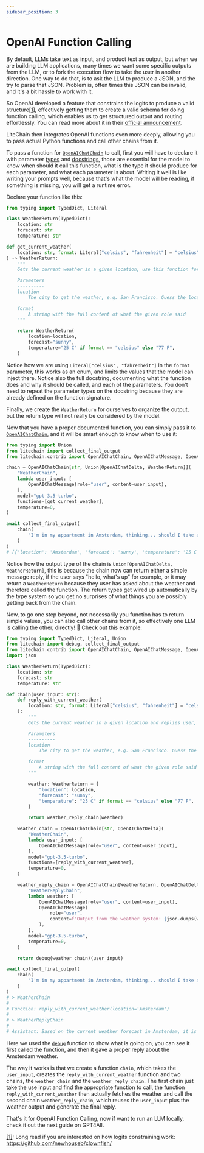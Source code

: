```yaml
---
sidebar_position: 3
---
```


# OpenAI Function Calling

By default, LLMs take text as input, and product text as output, but when we are building LLM applications, many times we want some specific outputs from the LLM, or to fork the execution flow to take the user in another direction. One way to do that, is to ask the LLM to produce a JSON, and the try to parse that JSON. Problem is, often times this JSON can be invalid, and it's a bit hassle to work with it.

So OpenAI developed a feature that constrains the logits to produce a valid structure[[1]](https://github.com/newhouseb/clownfish/), effectively getting them to create a valid schema for doing function calling, which enables us to get structured output and routing effortlessly. You can read more about it in their [official announcement](https://openai.com/blog/function-calling-and-other-api-updates).

LiteChain then integrates OpenAI functions even more deeply, allowing you to pass actual Python functions and call other chains from it.

To pass a function for [`OpenAIChatChain`](pathname:///reference/litechain/contrib/index.html#litechain.contrib.OpenAIChatChain) to call, first you will have to declare it with parameter [types](https://docs.python.org/3/library/typing.html) and [docstrings](https://www.programiz.com/python-programming/docstrings), those are essential for the model to know when should it call this function, what is the type it should produce for each parameter, and what each parameter is about. Writing it well is like writing your prompts well, because that's what the model will be reading, if something is missing, you will get a runtime error.

Declare your function like this:

```python
from typing import TypedDict, Literal

class WeatherReturn(TypedDict):
    location: str
    forecast: str
    temperature: str

def get_current_weather(
    location: str, format: Literal["celsius", "fahrenheit"] = "celsius"
) -> WeatherReturn:
    """
    Gets the current weather in a given location, use this function for any questions related to the weather

    Parameters
    ----------
    location
        The city to get the weather, e.g. San Francisco. Guess the location from user messages

    format
        A string with the full content of what the given role said
    """

    return WeatherReturn(
        location=location,
        forecast="sunny",
        temperature="25 C" if format == "celsius" else "77 F",
    )
```

Notice how we are using `Literal["celsius", "fahrenheit"]` in the `format` parameter, this works as an enum, and limits the values that the model can inject there. Notice also the full docstring, documenting what the function does and why it should be called, and each of the parameters. You don't need to repeat the parameter types on the docstring because they are already defined on the function signature.

Finally, we create the `WeatherReturn` for ourselves to organize the output, but the return type will not really be considered by the model.

Now that you have a proper documented function, you can simply pass it to [`OpenAIChatChain`](pathname:///reference/litechain/contrib/index.html#litechain.contrib.OpenAIChatChain), and it will be smart enough to know when to use it:

```python
from typing import Union
from litechain import collect_final_output
from litechain.contrib import OpenAIChatChain, OpenAIChatMessage, OpenAIChatDelta

chain = OpenAIChatChain[str, Union[OpenAIChatDelta, WeatherReturn]](
    "WeatherChain",
    lambda user_input: [
        OpenAIChatMessage(role="user", content=user_input),
    ],
    model="gpt-3.5-turbo",
    functions=[get_current_weather],
    temperature=0,
)

await collect_final_output(
    chain(
        "I'm in my appartment in Amsterdam, thinking... should I take an umbrella for my pet chicken?"
    )
)
# [{'location': 'Amsterdam', 'forecast': 'sunny', 'temperature': '25 C'}]
```

Notice how the output type of the chain is `Union[OpenAIChatDelta, WeatherReturn]`, this is because the chain now can return either a simple message reply, if the user says "hello, what's up" for example, or it may return a `WeatherReturn` because they user has asked about the weather and therefore called the function. The return types get wired up automatically by the type system so you get no surprises of what things you are possibly getting back from the chain.

Now, to go one step beyond, not necessarily you function has to return simple values, you can also call other chains from it, so effectively one LLM is calling the other, directly! 🤯 Check out this example:

```python
from typing import TypedDict, Literal, Union
from litechain import debug, collect_final_output
from litechain.contrib import OpenAIChatChain, OpenAIChatMessage, OpenAIChatDelta
import json

class WeatherReturn(TypedDict):
    location: str
    forecast: str
    temperature: str

def chain(user_input: str):
    def reply_with_current_weather(
        location: str, format: Literal["celsius", "fahrenheit"] = "celsius"
    ):
        """
        Gets the current weather in a given location and replies user, use this function for any questions related to the weather"

        Parameters
        ----------
        location
            The city to get the weather, e.g. San Francisco. Guess the location from user messages

        format
            A string with the full content of what the given role said
        """

        weather: WeatherReturn = {
            "location": location,
            "forecast": "sunny",
            "temperature": "25 C" if format == "celsius" else "77 F",
        }

        return weather_reply_chain(weather)

    weather_chain = OpenAIChatChain[str, OpenAIChatDelta](
        "WeatherChain",
        lambda user_input: [
            OpenAIChatMessage(role="user", content=user_input),
        ],
        model="gpt-3.5-turbo",
        functions=[reply_with_current_weather],
        temperature=0,
    )

    weather_reply_chain = OpenAIChatChain[WeatherReturn, OpenAIChatDelta](
        "WeatherReplyChain",
        lambda weather: [
            OpenAIChatMessage(role="user", content=user_input),
            OpenAIChatMessage(
                role="user",
                content=f"Output from the weather system: {json.dumps(weather)}",
            ),
        ],
        model="gpt-3.5-turbo",
        temperature=0,
    )

    return debug(weather_chain)(user_input)

await collect_final_output(
    chain(
        "I'm in my appartment in Amsterdam, thinking... should I take an umbrella for my pet chicken?"
    )
)
# > WeatherChain
#
# Function: reply_with_current_weather(location='Amsterdam')
#
# > WeatherReplyChain
#
# Assistant: Based on the current weather forecast in Amsterdam, it is sunny with a temperature of 25°C. Since it is not raining, you do not need to take an umbrella for your pet chicken. Enjoy the sunny weather!
```

Here we used the [`debug`](pathname:///reference/litechain/utils/chain.html#litechain.utils.chain.debug) function to show what is going on, you can see it first called the function, and then it gave a proper reply about the Amsterdam weather.

The way it works is that we create a function `chain`, which takes the `user_input`, creates the `reply_with_current_weather` function and two chains, the `weather_chain` and the `weather_reply_chain`. The first chain just take the use input and find the appropriate function to call, the function `reply_with_current_weather` then actually fetches the weather and call the second chain `weather_reply_chain`, which reuses the `user_input` plus the weather output and generate the final reply.

That's it for OpenAI Function Calling, now if want to run an LLM locally, check it out the next guide on GPT4All.

[[1]](https://github.com/newhouseb/clownfish/): Long read if you are interested on how logits constraining work: https://github.com/newhouseb/clownfish/